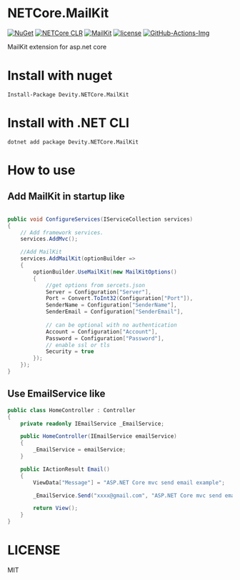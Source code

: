 # NETCore.MailKit

[![NuGet](https://img.shields.io/nuget/v/Devity.NETCore.MailKit.svg)](https://nuget.org/packages/Devity.NETCore.MailKit)
[![NETCore CLR](https://img.shields.io/badge/.NETCore%20Clr-3.1-brightgreen)](https://www.microsoft.com/net/core)
[![MailKit](https://img.shields.io/badge/MailKit-2.6.0-orange)](https://github.com/jstedfast/MailKit)
[![license](https://img.shields.io/github/license/dkorecko/Devity.NETCore.MailKit.svg)](https://github.com/dkorecko/Devity.NETCore.MailKit/blob/master/LICENSE)
[![GitHub-Actions-Img]](https://github.com/dkorecko/Devity.NETCore.MailKit/actions)

[GitHub-Actions-Img]:https://github.com/myloveCc/NETCore.MailKit/workflows/build/badge.svg

MailKit extension for asp.net core
# Install with nuget

```
Install-Package Devity.NETCore.MailKit
```

# Install with .NET CLI
```
dotnet add package Devity.NETCore.MailKit
```

# How to use

## Add MailKit in startup like 

```csharp

public void ConfigureServices(IServiceCollection services)
{
    // Add framework services.
    services.AddMvc();

    //Add MailKit
    services.AddMailKit(optionBuilder =>
    {
        optionBuilder.UseMailKit(new MailKitOptions()
        {
            //get options from sercets.json
            Server = Configuration["Server"],
            Port = Convert.ToInt32(Configuration["Port"]),
            SenderName = Configuration["SenderName"],
            SenderEmail = Configuration["SenderEmail"],
			
            // can be optional with no authentication 
            Account = Configuration["Account"],
            Password = Configuration["Password"],
            // enable ssl or tls
            Security = true
        });
    });
}

```

## Use EmailService like 

```csharp
public class HomeController : Controller
{
    private readonly IEmailService _EmailService;

    public HomeController(IEmailService emailService)
    {
        _EmailService = emailService;
    }

    public IActionResult Email()
    {
        ViewData["Message"] = "ASP.NET Core mvc send email example";

        _EmailService.Send("xxxx@gmail.com", "ASP.NET Core mvc send email example", "Send from asp.net core mvc action");

        return View();
    }
}

```

# LICENSE

MIT
